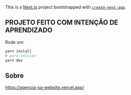 This is a [Next.js](https://nextjs.org/) project bootstrapped with [`create-next-app`](https://github.com/vercel/next.js/tree/canary/packages/create-next-app).

## PROJETO FEITO COM INTENÇÃO DE APRENDIZADO

Rode um:

```bash
yarn install
# para iniciar:
yarn dev
```

## Sobre

https://agencia-sa-website.vercel.app/

